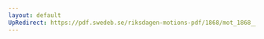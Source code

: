 ```yaml
---
layout: default
UpRedirect: https://pdf.swedeb.se/riksdagen-motions-pdf/1868/mot_1868__ak__00195/mot_1868__ak__00195_001.pdf
---
```

